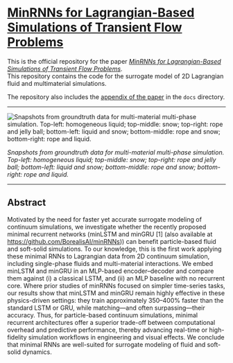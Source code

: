 # [MinRNNs for Lagrangian-Based Simulations of Transient Flow Problems](http://dx.doi.org/10.1007/978-3-031-97554-7_17)

This is the official repository for the paper [*MinRNNs for Lagrangian-Based Simulations of Transient Flow Problems*](http://dx.doi.org/10.1007/978-3-031-97554-7_17).  
This repository contains the code for the surrogate model of 2D Lagrangian fluid and multimaterial simulations.

The repository also includes the [appendix of the paper](https://github.com/dodydharma/minRNNsFlow/blob/main/docs/appendix.pdf) in the `docs` directory.

---

![Snapshots from groundtruth data for multi-material multi-phase simulation.  
Top-left: homogeneous liquid; top-middle: snow; top-right: rope and jelly ball;  
bottom-left: liquid and snow; bottom-middle: rope and snow; bottom-right: rope and liquid.](https://media.springernature.com/full/springer-static/image/chp%3A10.1007%2F978-3-031-97554-7_17/MediaObjects/667304_1_En_17_Fig1_HTML.png?as=webp)

*Snapshots from groundtruth data for multi-material multi-phase simulation. Top-left: homogeneous liquid; top-middle: snow; top-right: rope and jelly ball; bottom-left: liquid and snow; bottom-middle: rope and snow; bottom-right: rope and liquid.*

---

## Abstract

Motivated by the need for faster yet accurate surrogate modeling of continuum simulations, we investigate whether the recently proposed minimal recurrent networks (minLSTM and minGRU [1] (also available at https://github.com/BorealisAI/minRNNs)) can benefit particle-based fluid and soft-solid simulations. To our knowledge, this is the first work applying these minimal RNNs to Lagrangian data from 2D continuum simulation, including single-phase fluids and multi-material interactions. We embed minLSTM and minGRU in an MLP-based encoder–decoder and compare them against (i) a classical LSTM, and (ii) an MLP baseline with no recurrent core. Where prior studies of minRNNs focused on simpler time-series tasks, our results show that minLSTM and minGRU remain highly effective in these physics-driven settings: they train approximately 350–400% faster than the standard LSTM or GRU, while matching—and often surpassing—their accuracy. Thus, for particle-based continuum simulations, minimal recurrent architectures offer a superior trade-off between computational overhead and predictive performance, thereby advancing real-time or high-fidelity simulation workflows in engineering and visual effects. We conclude that minimal RNNs are well-suited for surrogate modeling of fluid and soft-solid dynamics.
